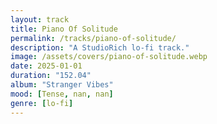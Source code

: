 ```yaml
---
layout: track
title: Piano Of Solitude
permalink: /tracks/piano-of-solitude/
description: "A StudioRich lo-fi track."
image: /assets/covers/piano-of-solitude.webp
date: 2025-01-01
duration: "152.04"
album: "Stranger Vibes"
mood: [Tense, nan, nan]
genre: [lo-fi]
---
```

